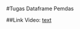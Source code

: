 #Tugas Dataframe Pemdas

##Link Video:
[text](https://drive.google.com/file/d/1roBayaF94TbbacSAVFdGtVDn02sDWvHX/view?usp=sharing)